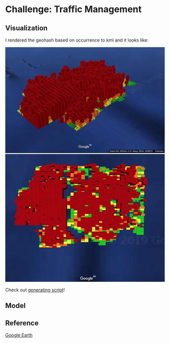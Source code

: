 # Challenge: Traffic Management

## Visualization

I rendered the geohash based on occurrence to kml and it looks like:

![](images/map1.jpg)
![](images/map2.jpg)

Check out [generating script](generate_kml.py)!


## Model


## Reference

[Google Earth](https://earth.google.com/web/)